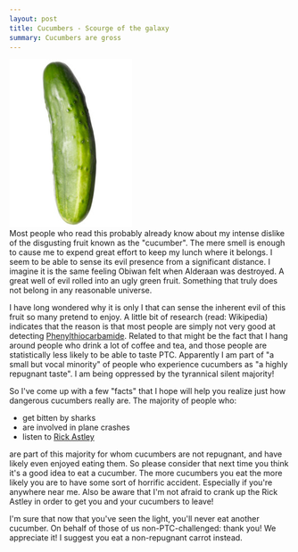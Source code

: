 ```yaml
---
layout: post
title: Cucumbers - Scourge of the galaxy
summary: Cucumbers are gross
---
```


<div class="floatyimg"><img src="/images/cucumber.jpg" title="vomit inducing cucumber" alt="vomit inducing cucumber" /></div>
Most people who read this probably already know about my intense dislike of the disgusting fruit known as the "cucumber".  The mere smell is enough to cause me to expend great effort to keep my lunch where it belongs.  I seem to be able to sense its evil presence from a significant distance.  I imagine it is the same feeling Obiwan felt when Alderaan was destroyed.  A great well of evil rolled into an ugly green fruit.  Something that truly does not belong in any reasonable universe.

I have long wondered why it is only I that can sense the inherent evil of this fruit so many pretend to enjoy.  A little bit of research (read: Wikipedia) indicates that the reason is that most people are simply not very good at detecting [Phenylthiocarbamide](http://en.wikipedia.org/wiki/Phenylthiocarbamide).  Related to that might be the fact that I hang around people who drink a lot of coffee and tea, and those people are statistically less likely to be able to taste PTC.  Apparently I am part of "a small but vocal minority" of people who experience cucumbers as "a highly repugnant taste".  I am being oppressed by the tyrannical silent majority!

So I've come up with a few "facts" that I hope will help you realize just how dangerous cucumbers really are.  The majority of people who:

 * get bitten by sharks
 * are involved in plane crashes
 * listen to [Rick Astley](http://www.youtube.com/watch?v=dQw4w9WgXcQ)

are part of this majority for whom cucumbers are not repugnant, and have likely even enjoyed eating them.  So please consider that next time you think it's a good idea to eat a cucumber.  The more cucumbers you eat the more likely you are to have some sort of horrific accident.  Especially if you're anywhere near me.  Also be aware that I'm not afraid to crank up the Rick Astley in order to get you and your cucumbers to leave!

I'm sure that now that you've seen the light, you'll never eat another cucumber.  On behalf of those of us non-PTC-challenged: thank you!  We appreciate it!  I suggest you eat a non-repugnant carrot instead.

